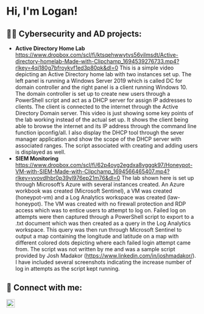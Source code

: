 <h1>Hi, I'm Logan! 

<h2>👨‍💻 Cybersecurity and AD projects:</h2>

- <b>Active Directory Home Lab </b> https://www.dropbox.com/scl/fi/ktsqehwwytvs56vilmsdt/Active-directory-homelab-Made-with-Clipchamp_1694539276733.mp4?rlkey=4qi180g7bfroykvf1ed3p80pk&dl=0 
This is a simple video depicting an Active Directory home lab with two instances set up. The left panel is running a Windows Server 2019 which is called DC for domain controller and the right panel is a client running Windows 10. The domain controller is set up to create new users through a PowerShell script and act as a DHCP server for assign IP addresses to clients. The client is connected to the internet through the Active Directory Domain server. This video is just showing some key points of the lab working instead of the actual set up. It shows the client being able to browse the internet and its IP address through the command line function ipconfig/all. I also display the DHCP tool through the sever manager application and show the scope of the DHCP server with associated ranges. The script associated with creating and adding users is displayed as well.
- <b> SIEM Monitoring </b> https://www.dropbox.com/scl/fi/62p4oyg2egdxa8vggqk97/Honeypot-VM-with-SIEM-Made-with-Clipchamp_1694566465407.mp4?rlkey=yvovdlhbr0p39yl976ep21m76&dl=0 The lab shown here is set up through Microsoft’s Azure with several instances created. An Azure workbook was created (Microsoft Sentinel), a VM was created (honeypot-vm) and a Log Analytics workspace was created (law-honeypot). The VM was created with no firewall protection and RDP access which was to entice users to attempt to log on. Failed log on attempts were then captured through a PowerShell script to export to a .txt document which was then created as a query in the Log Analytics workspace. This query was then run through Microsoft Sentinel to output a map containing the longitude and latitude on a map with different colored dots depicting where each failed login attempt came from. The script was not written by me and was a sample script provided by Josh Madakor (https://www.linkedin.com/in/joshmadakor/). I have included several screenshots indicating the increase number of log in attempts as the script kept running.

<h2> 🤳 Connect with me:</h2> 


[<img align="left" alt="LoganZerbato | LinkedIn" width="22px" src="https://cdn.jsdelivr.net/npm/simple-icons@v3/icons/linkedin.svg" />][linkedin]



[linkedin]: https://www.linkedin.com/in/logan-zerbato-9187a5218/

